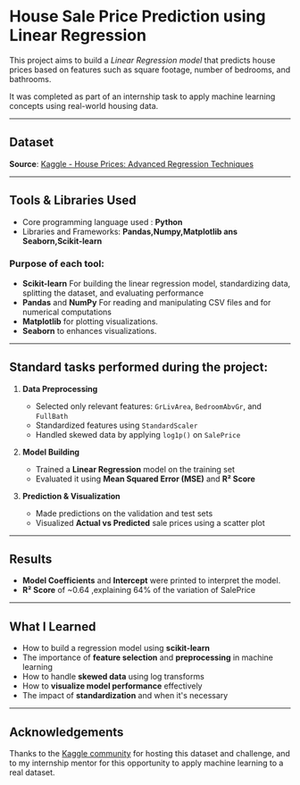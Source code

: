 # House Sale Price Prediction using Linear Regression

This project aims to build a *Linear Regression model* that predicts house prices based on features such as square footage, number of bedrooms, and bathrooms. 

It was completed as part of an internship task to apply machine learning concepts using real-world housing data.

---

## Dataset

**Source**: [Kaggle - House Prices: Advanced Regression Techniques](https://www.kaggle.com/c/house-prices-advanced-regression-techniques/data)

---

## Tools & Libraries Used

* Core programming language used : **Python** 
* Libraries and Frameworks: **Pandas,Numpy,Matplotlib ans Seaborn,Scikit-learn**

### Purpose of each tool:
- **Scikit-learn** For building the linear regression model, standardizing data, splitting the dataset, and evaluating performance
- **Pandas** and **NumPy** For reading and manipulating CSV files and for numerical computations
- **Matplotlib** for plotting visualizations.
- **Seaborn** to enhances visualizations.

---

## Standard tasks performed during the project: 

1. **Data Preprocessing**
   - Selected only relevant features: `GrLivArea`, `BedroomAbvGr`, and `FullBath`
   - Standardized features using `StandardScaler`
   - Handled skewed data by applying `log1p()` on `SalePrice`

2. **Model Building**
   - Trained a **Linear Regression** model on the training set
   - Evaluated it using **Mean Squared Error (MSE)** and **R² Score**

3. **Prediction & Visualization**
   - Made predictions on the validation and test sets
   - Visualized **Actual vs Predicted** sale prices using a scatter plot

---

## Results

- **Model Coefficients** and **Intercept** were printed to interpret the model.
- **R² Score** of ~0.64 ,explaining 64% of the variation of SalePrice


---

## What I Learned

- How to build a regression model using **scikit-learn**
- The importance of **feature selection** and **preprocessing** in machine learning
- How to handle **skewed data** using log transforms
- How to **visualize model performance** effectively
- The impact of **standardization** and when it's necessary


---


## Acknowledgements

Thanks to the [Kaggle community](https://www.kaggle.com/) for hosting this dataset and challenge, and to my internship mentor for this opportunity to apply machine learning to a real dataset.
